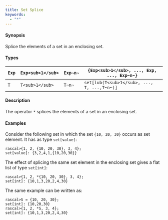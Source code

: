```yaml
---
title: Set Splice
keywords:
  - "*"
---
```


#### Synopsis

Splice the elements of a set in an enclosing set.

#### Types


|`Exp` | `Exp<sub>1</sub>`|  `Exp~n~` | `{Exp<sub>1</sub>, ..., Exp, ..., Exp~n~}`  |
| --- | --- | --- | --- |
|`T`   | `T<sub>1</sub>`  |  `T~n~`   | `set[lub(T<sub>1</sub>, ..., T, ...,T~n~)]`     |


#### Description

The operator `*` splices the elements of a set in an enclosing set.

#### Examples

Consider the following set in which the set `{10, 20, 30}` occurs as set element. It has as type `set[value]`:

```rascal-shell
rascal>{1, 2, {10, 20, 30}, 3, 4};
set[value]: {3,2,4,1,{10,20,30}}
```
The effect of splicing the same set element in the enclosing set gives a flat list of type `set[int]`:

```rascal-shell
rascal>{1, 2, *{10, 20, 30}, 3, 4};
set[int]: {10,1,3,20,2,4,30}
```
The same example can be written as:

```rascal-shell
rascal>S = {10, 20, 30};
set[int]: {10,20,30}
rascal>{1, 2, *S, 3, 4};
set[int]: {10,1,3,20,2,4,30}
```


